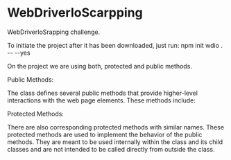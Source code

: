# WebDriverIoScarpping

WebDriverIoSrapping challenge.

To initiate the project after it has been downloaded, just run: npm init wdio . -- --yes

On the project we are using both, protected and public methods.

Public Methods:

 The class defines several public methods that provide higher-level interactions with the web page elements. These methods include:

Protected Methods:

There are also corresponding protected methods with similar names. These protected methods are used to implement the behavior of the public methods. They are meant to be used internally within the class and its child classes and are not intended to be called directly from outside the class.
